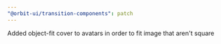```yaml
---
"@orbit-ui/transition-components": patch
---
```


Added object-fit cover to avatars in order to fit image that aren't square
